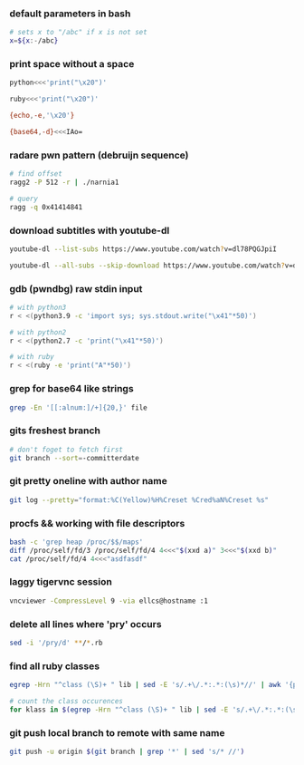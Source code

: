 ### default parameters in bash

```bash
# sets x to "/abc" if x is not set
x=${x:-/abc}
```


### print space without a space

```bash
python<<<'print("\x20")'

ruby<<<'print("\x20")'

{echo,-e,'\x20'}

{base64,-d}<<<IAo=
```

### radare pwn pattern (debruijn sequence)

```bash
# find offset
ragg2 -P 512 -r | ./narnia1

# query 
ragg -q 0x41414841
```


### download subtitles with youtube-dl

```bash
youtube-dl --list-subs https://www.youtube.com/watch?v=dl78PQGJpiI

youtube-dl --all-subs --skip-download https://www.youtube.com/watch?v=dl78PQGJpiI
```


### gdb (pwndbg) raw stdin input

```bash
# with python3
r < <(python3.9 -c 'import sys; sys.stdout.write("\x41"*50)')

# with python2
r < <(python2.7 -c 'print("\x41"*50)')

# with ruby
r < <(ruby -e 'print("A"*50)')
```

### grep for base64 like strings

```bash
grep -En '[[:alnum:]/+]{20,}' file
```

### gits freshest branch

```bash
# don't foget to fetch first
git branch --sort=-committerdate
```

### git pretty oneline with author name

```bash
git log --pretty="format:%C(Yellow)%H%Creset %Cred%aN%Creset %s"
```

### procfs && working with file descriptors

```bash
bash -c 'grep heap /proc/$$/maps'
diff /proc/self/fd/3 /proc/self/fd/4 4<<<"$(xxd a)" 3<<<"$(xxd b)"
cat /proc/self/fd/4 4<<<"asdfasdf"
```

### laggy tigervnc session

```bash
vncviewer -CompressLevel 9 -via ellcs@hostname :1
```

### delete all lines where 'pry' occurs

```bash
sed -i '/pry/d' **/*.rb
```

### find all ruby classes

```bash
egrep -Hrn "^class (\S)+ " lib | sed -E 's/.+\/.*:.*:(\s)*//' | awk '{print $2}' | grep -vE "^$"

# count the class occurences
for klass in $(egrep -Hrn "^class (\S)+ " lib | sed -E 's/.+\/.*:.*:(\s)*//' | awk '{print $2}' | grep -vE "^$"); do amount=$(grep -Hrn "$klass" . | wc -l); echo "$klass $amount"; done
```

### git push local branch to remote with same name

```bash
git push -u origin $(git branch | grep '*' | sed 's/* //')
```
